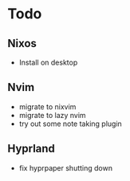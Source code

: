 # Todo

## Nixos
- Install on desktop

## Nvim
- migrate to nixvim
- migrate to lazy nvim
- try out some note taking plugin

## Hyprland
- fix hyprpaper shutting down
